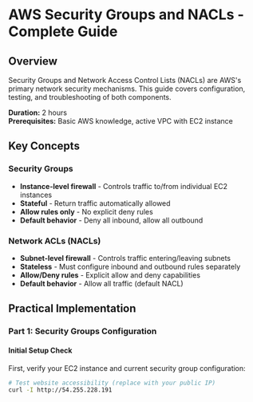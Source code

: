 # AWS Security Groups and NACLs - Complete Guide

## Overview

Security Groups and Network Access Control Lists (NACLs) are AWS's primary network security mechanisms. This guide covers configuration, testing, and troubleshooting of both components.

**Duration:** 2 hours  
**Prerequisites:** Basic AWS knowledge, active VPC with EC2 instance

## Key Concepts

### Security Groups

- **Instance-level firewall** - Controls traffic to/from individual EC2 instances
- **Stateful** - Return traffic automatically allowed
- **Allow rules only** - No explicit deny rules
- **Default behavior** - Deny all inbound, allow all outbound

### Network ACLs (NACLs)

- **Subnet-level firewall** - Controls traffic entering/leaving subnets
- **Stateless** - Must configure inbound and outbound rules separately
- **Allow/Deny rules** - Explicit allow and deny capabilities
- **Default behavior** - Allow all traffic (default NACL)

## Practical Implementation

### Part 1: Security Groups Configuration

#### Initial Setup Check

First, verify your EC2 instance and current security group configuration:

```bash
# Test website accessibility (replace with your public IP)
curl -I http://54.255.228.191
```
